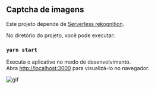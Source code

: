 ## Captcha de imagens

Este projeto depende de [Serverless rekognition](https://github.com/despossivel/serverless-rekognition).

No diretório do projeto, você pode executar:

### `yarn start`

Executa o aplicativo no modo de desenvolvimento. <br/>
Abra [http://localhost:3000](http://localhost:3000) para visualizá-lo no navegador.

![gif](/public/Captcha.gif)